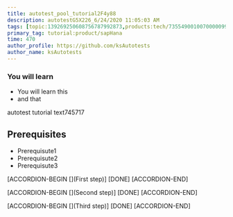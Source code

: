 ```yaml
---
title: autotest_pool_tutorial2F4y88
description: autotestG5X226_6/24/2020 11:05:03 AM
tags: [topic:139269250608756787992873,products:tech/73554900100700000996,tutorial:experience/advanced]
primary_tag: tutorial:product/sapHana
time: 470
author_profile: https://github.com/ksAutotests
author_name: ksAutotests
---
```

### You will learn
- You will learn this
- and that

autotest tutorial text745717

## Prerequisites
- Prerequisute1
- Prerequisute2
- Prerequisute3

[ACCORDION-BEGIN [](First step)]
[DONE]
[ACCORDION-END]

[ACCORDION-BEGIN [](Second step)]
[DONE]
[ACCORDION-END]

[ACCORDION-BEGIN [](Third step)]
[DONE]
[ACCORDION-END]

